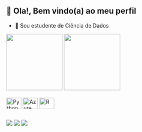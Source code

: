 ## 👋 Ola!, Bem vindo(a) ao meu perfil
 
- 🌱 Sou estudente de Ciência de Dados

<div>
<img height="150em" src="https://github-readme-stats.vercel.app/api?username=GustavoBCode&rank_icon=github"/>
<img height="150em" src="https://github-readme-stats.vercel.app/api/top-langs/?username=GustavoBCode&layout=compact&langs_count=16&theme=default"/>
</div>


<div style="display: inline_block"><br>
<img align="center" alt="Python" height="30" width="40" src="https://cdn.jsdelivr.net/gh/devicons/devicon@latest/icons/python/python-original.svg">
<img align="center" alt="Azure" height="30" width="40" src="https://cdn.jsdelivr.net/gh/devicons/devicon@latest/icons/azure/azure-original.svg">
<img align="center" alt="R" height="30" width="40" src="https://cdn.jsdelivr.net/gh/devicons/devicon@latest/icons/r/r-plain.svg">
</div>

##
<div>
<a href="https://discord.gg/gustavobfpaula" target="_blank"><img src="https://img.shields.io/badge/Discord-7289DA?style=for-the-badge&logo=discord&logoColor=white" target-"_blank"></a>
<a href = "mailto:gustavobfpaula@gmail.com"><img src="https://img.shields.io/badge/Gmail-D14836?style=for-the-badge&logo=gmail&logoColor=white" target="_blank"></a>
<a href="https://www.linkedin.com/in/gustavobfpaula" target="_blank"><img src="https://img.shields.io/badge/LinkedIn-0077B5?style=for-the-badge&logo=linkedin&logoColor=white" target=“_blank"></a>
</div>
